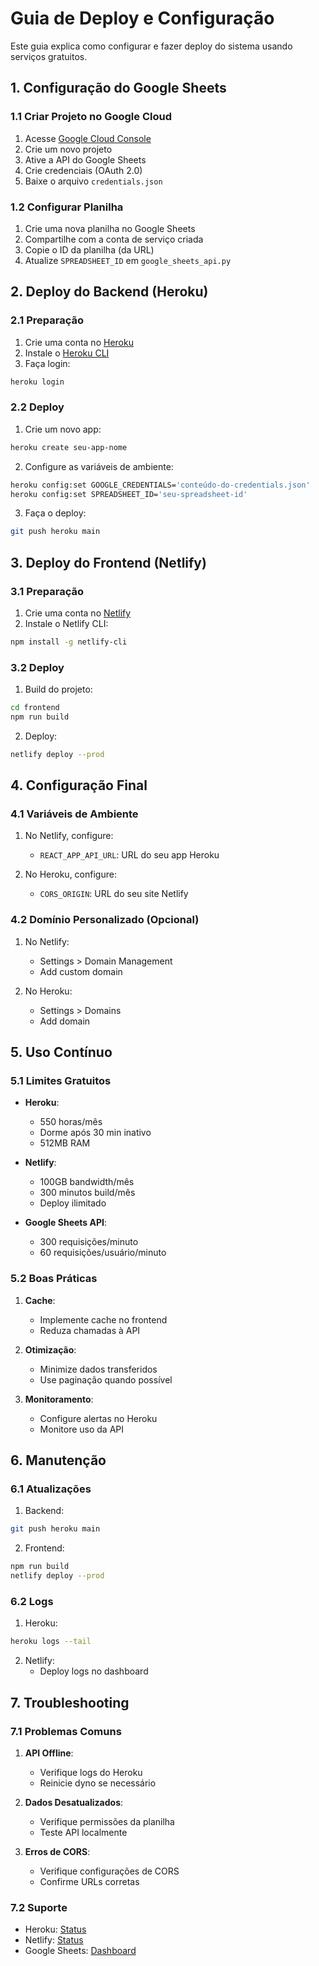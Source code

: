 # Guia de Deploy e Configuração

Este guia explica como configurar e fazer deploy do sistema usando serviços gratuitos.

## 1. Configuração do Google Sheets

### 1.1 Criar Projeto no Google Cloud
1. Acesse [Google Cloud Console](https://console.cloud.google.com)
2. Crie um novo projeto
3. Ative a API do Google Sheets
4. Crie credenciais (OAuth 2.0)
5. Baixe o arquivo `credentials.json`

### 1.2 Configurar Planilha
1. Crie uma nova planilha no Google Sheets
2. Compartilhe com a conta de serviço criada
3. Copie o ID da planilha (da URL)
4. Atualize `SPREADSHEET_ID` em `google_sheets_api.py`

## 2. Deploy do Backend (Heroku)

### 2.1 Preparação
1. Crie uma conta no [Heroku](https://heroku.com)
2. Instale o [Heroku CLI](https://devcenter.heroku.com/articles/heroku-cli)
3. Faça login:
```bash
heroku login
```

### 2.2 Deploy
1. Crie um novo app:
```bash
heroku create seu-app-nome
```

2. Configure as variáveis de ambiente:
```bash
heroku config:set GOOGLE_CREDENTIALS='conteúdo-do-credentials.json'
heroku config:set SPREADSHEET_ID='seu-spreadsheet-id'
```

3. Faça o deploy:
```bash
git push heroku main
```

## 3. Deploy do Frontend (Netlify)

### 3.1 Preparação
1. Crie uma conta no [Netlify](https://netlify.com)
2. Instale o Netlify CLI:
```bash
npm install -g netlify-cli
```

### 3.2 Deploy
1. Build do projeto:
```bash
cd frontend
npm run build
```

2. Deploy:
```bash
netlify deploy --prod
```

## 4. Configuração Final

### 4.1 Variáveis de Ambiente
1. No Netlify, configure:
   - `REACT_APP_API_URL`: URL do seu app Heroku

2. No Heroku, configure:
   - `CORS_ORIGIN`: URL do seu site Netlify

### 4.2 Domínio Personalizado (Opcional)
1. No Netlify:
   - Settings > Domain Management
   - Add custom domain

2. No Heroku:
   - Settings > Domains
   - Add domain

## 5. Uso Contínuo

### 5.1 Limites Gratuitos
- **Heroku**:
  - 550 horas/mês
  - Dorme após 30 min inativo
  - 512MB RAM

- **Netlify**:
  - 100GB bandwidth/mês
  - 300 minutos build/mês
  - Deploy ilimitado

- **Google Sheets API**:
  - 300 requisições/minuto
  - 60 requisições/usuário/minuto

### 5.2 Boas Práticas
1. **Cache**:
   - Implemente cache no frontend
   - Reduza chamadas à API

2. **Otimização**:
   - Minimize dados transferidos
   - Use paginação quando possível

3. **Monitoramento**:
   - Configure alertas no Heroku
   - Monitore uso da API

## 6. Manutenção

### 6.1 Atualizações
1. Backend:
```bash
git push heroku main
```

2. Frontend:
```bash
npm run build
netlify deploy --prod
```

### 6.2 Logs
1. Heroku:
```bash
heroku logs --tail
```

2. Netlify:
   - Deploy logs no dashboard

## 7. Troubleshooting

### 7.1 Problemas Comuns
1. **API Offline**:
   - Verifique logs do Heroku
   - Reinicie dyno se necessário

2. **Dados Desatualizados**:
   - Verifique permissões da planilha
   - Teste API localmente

3. **Erros de CORS**:
   - Verifique configurações de CORS
   - Confirme URLs corretas

### 7.2 Suporte
- Heroku: [Status](https://status.heroku.com)
- Netlify: [Status](https://www.netlifystatus.com)
- Google Sheets: [Dashboard](https://console.cloud.google.com)
